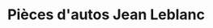 ---
title: "Pièces d'autos Jean Leblanc"
url: /trois-rivieres/pieces-dautos-jean-leblanc/
shop: car parts
---